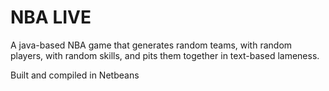 # NBA LIVE
A java-based NBA game that generates random teams, with random players, with random skills, and pits them together in text-based lameness.

Built and compiled in Netbeans
